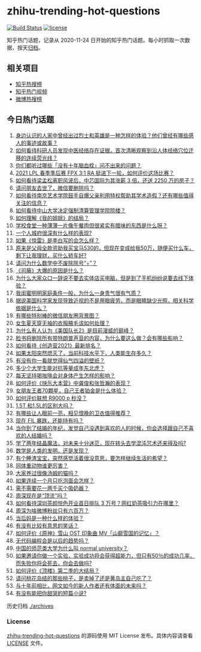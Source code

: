 # zhihu-trending-hot-questions

[![Build Status](https://github.com/justjavac/zhihu-trending-hot-questions/workflows/ci/badge.svg?branch=master)](https://github.com/justjavac/zhihu-trending-hot-questions/actions)
[![license](https://img.shields.io/github/license/justjavac/zhihu-trending-hot-questions)](https://github.com/justjavac/zhihu-trending-hot-questions/blob/master/LICENSE)

知乎热门话题，记录从 2020-11-24 日开始的知乎热门话题。每小时抓取一次数据，按天[归档](./archives)。

## 相关项目

- [知乎热搜榜](https://github.com/justjavac/zhihu-trending-top-search)
- [知乎热门视频](https://github.com/justjavac/zhihu-trending-hot-video)
- [微博热搜榜](https://github.com/justjavac/weibo-trending-hot-search)

## 今日热门话题

<!-- BEGIN -->
<!-- 最后更新时间 Sun Apr 04 2021 01:23:34 GMT+0800 (China Standard Time) -->
1. [身边认识的人家中曾经出过烈士和英雄是一种怎样的体验？他们曾经有哪些感人的事迹或故事？](https://www.zhihu.com/question/452226885)
1. [如何看待科研人员发现中医经络存在证据，首次清晰观察到沿人体经络穴位迁移的连续荧光线？](https://www.zhihu.com/question/452439698)
1. [你们都听过哪些「没有十年脑血栓」问不出来的问题？](https://www.zhihu.com/question/429719611)
1. [2021 LPL 春季季后赛 FPX 3:1 RA 挺进下一轮，如何评价这场比赛？](https://www.zhihu.com/question/452711803)
1. [如何看待梁孟松离职风波后，中芯国际为其涨薪 3 倍，还送 2250 万的房子？](https://www.zhihu.com/question/452537618)
1. [请问朋友去世了，微信要删除吗？](https://www.zhihu.com/question/375737916)
1. [如何看待南京艺术学院鼓手自爆父亲利用特权帮助其学术造假？还有哪些值得关注的信息？](https://www.zhihu.com/question/452585779)
1. [如何看待中山大学决定强制清算管理学院院楼？](https://www.zhihu.com/question/452521405)
1. [如何理解《我的姐姐》的结局？](https://www.zhihu.com/question/452608986)
1. [学校食堂一种薄薄一片像午餐肉但很紧实有腊味的东西是什么呀？](https://www.zhihu.com/question/451970604)
1. [一个人城府很深有什么样的表现?](https://www.zhihu.com/question/30478446)
1. [如果《惊雷》是李白写的会怎么样？](https://www.zhihu.com/question/452404504)
1. [原来是父母全款资助我买宝马530的，但现在变成给我50万，随便买什么车，剩下让我理财，买什么轿车好?](https://www.zhihu.com/question/451556173)
1. [请问为什么数学中不废除除号“÷”？](https://www.zhihu.com/question/452379891)
1. [《司藤》大爆的原因是什么？](https://www.zhihu.com/question/451042151)
1. [为什么大家众口一辞说不要去实体店买电脑，但是到了手机纷纷说要去线下体验？](https://www.zhihu.com/question/452512987)
1. [我闺蜜明明家庭条件一般，为什么一身贵气很有气质？](https://www.zhihu.com/question/443949923)
1. [据说美国科学家发现导致近视的不是用眼疲劳，而是眼睛缺少光照，相关科学依据是什么？](https://www.zhihu.com/question/46868950)
1. [有哪些特别棒的微信朋友圈背景图？](https://www.zhihu.com/question/337853063)
1. [女生夏天穿无袖的衣服腋毛该如何处理？](https://www.zhihu.com/question/49147353)
1. [为什么有人认为《美国队长2》是目前漫威的巅峰？](https://www.zhihu.com/question/36321171)
1. [脸书将删除所有带特朗普声音的内容，为什么要这么做？会有哪些影响？](https://www.zhihu.com/question/452507191)
1. [如何看待《创造营2021》最新排名？](https://www.zhihu.com/question/452741488)
1. [如果太阳突然熄灭了，当前科技水平下，人类能生存多久？](https://www.zhihu.com/question/399868816)
1. [有没有你一看就觉得仙气四溢的壁纸？](https://www.zhihu.com/question/310693259)
1. [多少个大学生能对抗等量成年东北虎？](https://www.zhihu.com/question/452618798)
1. [每天坚持喝咖啡会对身体产生怎样的影响？](https://www.zhihu.com/question/20779335)
1. [如何评价《快乐大本营》中龚俊和张哲瀚的表现？](https://www.zhihu.com/question/452682193)
1. [女朋友王者70顆星，自己王者铂金是什么体验？](https://www.zhihu.com/question/452135118)
1. [如何评价联想 R9000 p 秒没？](https://www.zhihu.com/question/452127654)
1. [1.5T 和1.5L的区别大吗？](https://www.zhihu.com/question/316748405)
1. [有哪些让人眼前一亮，相见恨晚的卫衣值得推荐？](https://www.zhihu.com/question/371546377)
1. [现在 FIL 暴跌，还能持有吗？](https://www.zhihu.com/question/452509496)
1. [当你到了结婚的年纪，发觉自己没遇到喜欢的人的时候，你会选择跟自己不喜欢的人结婚吗？](https://www.zhihu.com/question/450489722)
1. [学了两年结晶魔法，对未来十分迷茫，现在转头去学混沌咒术还来得及吗?](https://www.zhihu.com/question/447435321)
1. [数学是人类的发明，还是发现？](https://www.zhihu.com/question/19746620)
1. [有个睡渣宝宝，突然感觉活着很没意思，要怎样继续生活的希望？](https://www.zhihu.com/question/429845889)
1. [同体重动物谁更厉害？](https://www.zhihu.com/question/451821011)
1. [大家养过很像汤姆的猫吗？](https://www.zhihu.com/question/450966880)
1. [如果连续一个月只吃泡面会怎样？](https://www.zhihu.com/question/308078492)
1. [需不需要花一两千买个吸奶器？](https://www.zhihu.com/question/283014858)
1. [周深现在是“顶流”吗？](https://www.zhihu.com/question/452428512)
1. [如何看待深圳茶颜悦色开业首日排队 3 万号？网红奶茶吸引力在哪里？](https://www.zhihu.com/question/452566643)
1. [周深为啥微博粉丝只有六百万？](https://www.zhihu.com/question/452141184)
1. [当后妈是一种什么样的体验？](https://www.zhihu.com/question/402150375)
1. [有没有比较有意思的笑话？](https://www.zhihu.com/question/449476159)
1. [如何评价《原神》雪山 OST 印象曲 MV「山巅雪国的记忆」？](https://www.zhihu.com/question/452190404)
1. [无代码编程会是以后的趋势吗？](https://www.zhihu.com/question/30213800)
1. [中国的师范类大学为什么叫 normal  university？](https://www.zhihu.com/question/451851883)
1. [如果邀请你做一个实验，实验成功将会获得超能力，但只有50％的成功几率，而失败你将会死去，你会去做吗?](https://www.zhihu.com/question/452207305)
1. [如何评价《顶楼》第二季的大结局？](https://www.zhihu.com/question/452521255)
1. [请问桃花岛结的那些桃子，是卖掉了还是黄岛主自己吃了？](https://www.zhihu.com/question/450314181)
1. [与十年前相比，网文如今的新人作者还有体面的未来吗？](https://www.zhihu.com/question/452483293)
1. [有没有能把你甜哭的短篇小说?](https://www.zhihu.com/question/333114370)
<!-- END -->

历史归档 [./archives](./archives)

### License

[zhihu-trending-hot-questions](https://github.com/justjavac/zhihu-trending-hot-questions) 的源码使用 MIT License 发布。具体内容请查看 [LICENSE](./LICENSE) 文件。
